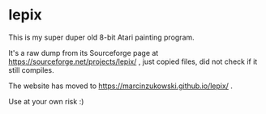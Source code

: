 # lepix

This is my super duper old 8-bit Atari painting program.

It's a raw dump from its Sourceforge page at https://sourceforge.net/projects/lepix/ , just copied files, did not check if it still compiles.

The website has moved to https://marcinzukowski.github.io/lepix/ .

Use at your own risk :)

